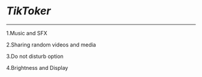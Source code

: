 # *TikToker*

-----------

1.Music and SFX

2.Sharing random videos and media

3.Do not disturb option

4.Brightness and Display
